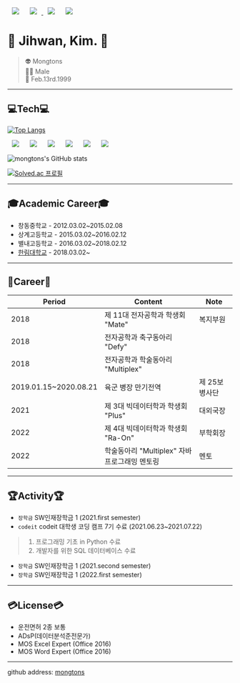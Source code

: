 <div>
  <a herf="https://github.com/mongtons">
    <img src="https://img.shields.io/badge/-github-%23181717?style=plastic&logo=Github&logoColor=white&link=https://github.com/mongtons"
         style="height : auto; margin-left : 10px; margin-right : 10px;"/>
  </a>
  <a href="https://www.instagram.com/kji._.hwan">
      <img src="https://img.shields.io/badge/-instagram-%23E4405F?style=plastic&logo=Instagram&logoColor=white&link=https://www.instagram.com/kji._.hwan"
          style="height : auto; margin-left : 10px; margin-right : 10px;"/>
  </a>
  <a herf="mailto:mongtons990213@gamil.com">
    <img src="https://img.shields.io/badge/-Gmail-%23EA4335?style=plastic&logo=Gmail&logoColor=white&link=mailto:mongtons990213@gmail.com"
         style="height : auto; margin-left : 10px; margin-right : 10px;"/>
  </a>
  <a herf="mailto:smilekim99@naver.com">
    <img src="https://img.shields.io/badge/-NAVER-%2303C75A?style=plastic&logo=Naver&logoColor=white&link=mailto:smilekim99@naver.com"
         style="height : auto; margin-left : 10px; margin-right : 10px;"/>
  </a>
 </div>    

# :eyes: Jihwan, Kim. :eyes:
> 👽 Mongtons   
> 👨‍🚀 Male  
> :birthday: Feb.13rd.1999

---
## :computer:Tech:computer:

[![Top Langs](https://github-readme-stats.vercel.app/api/top-langs/?username=mongtons&langs_count=8&layout=compact&theme=dark)](https://github.com/anuraghazra/github-readme-stats)
<div>
  <a herf="https://flask.palletsprojects.com/en/2.0.x/">
    <img src="https://img.shields.io/badge/-Flask-%23000000?style=?style=for-the-badge&logo=Flask&logoColor=white&link=https://flask.palletsprojects.com/en/2.0.x/"
         style="height : auto; margin-left : 10px; margin-right : 10px;"/>
  </a>
  <a herf="https://www.mysql.com/">
    <img src="https://img.shields.io/badge/-MySQL-%234479A1?style=?style=for-the-badge&logo=MySQL&logoColor=white&link=https://www.mysql.com/"
         style="height : auto; margin-left : 10px; margin-right : 10px;"/>
  </a>
  <a herf="https://numpy.org/">
    <img src="https://img.shields.io/badge/-Numpy-%23013243?style=?style=for-the-badge&logo=Numpy&logoColor=white&link=https://numpy.org/"
         style="height : auto; margin-left : 10px; margin-right : 10px;"/>
  </a>
  <a herf="https://pandas.pydata.org/">
    <img src="https://img.shields.io/badge/-Pandas-%23150458?style=?style=for-the-badge&logo=Pandas&logoColor=white&link=https://pandas.pydata.org/"
         style="height : auto; margin-left : 10px; margin-right : 10px;"/>
  </a>
  <a herf="https://jupyter.org/">
    <img src="https://img.shields.io/badge/-Jupyter-%23F37626?style=?style=for-the-badge&logo=Jupyter&logoColor=white&link=https://jupyter.org/"
         style="height : auto; margin-left : 10px; margin-right : 10px;"/>
  </a>
  <a herf="https://www.rstudio.com/">
    <img src="https://img.shields.io/badge/-R%20studio-%2375AADB?style=?style=for-the-badge&logo=Rstudio&logoColor=white&link=https://www.rstudio.com/"
         style="height : auto; margin-left : 10px; margin-right : 10px;"/>
  </a>
 </div>

![mongtons's GitHub stats](https://github-readme-stats.vercel.app/api?username=mongtons&show_icons=true&theme=radical)

[![Solved.ac 프로필](http://mazassumnida.wtf/api/v2/generate_badge?boj=mongtons)](https://solved.ac/mongtons)

---
## :mortar_board:Academic Career:mortar_board:
* 창동중학교 - 2012.03.02\~2015.02.08   
* 상계고등학교 - 2015.03.02\~2016.02.12   
* 별내고등학교 - 2016.03.02\~2018.02.12   
* [한림대학교][hallym] - 2018.03.02\~
---
## :bookmark:Career:bookmark:
|Period|Content|Note|
|---|---|---|
|2018|제 11대 전자공학과 학생회 "Mate"|복지부원|
|2018|전자공학과 축구동아리 "Defy"||
|2018|전자공학과 학술동아리 "Multiplex"||
|2019.01.15\~2020.08.21|육군 병장 만기전역|제 25보병사단|
|2021|제 3대 빅데이터학과 학생회 "Plus"|대외국장|
|2022|제 4대 빅데이터학과 학생회 "Ra-On"|부학회장|
|2022|학술동아리 "Multiplex" 자바프로그래밍 멘토링|멘토|
---
## :trophy:Activity:trophy:
* `장학금` SW인재장학금 1 (2021.first semester)
* `codeit` codeit 대학생 코딩 캠프 7기 수료 (2021.06.23~2021.07.22)
> 1. 프로그래밍 기초 in Python 수료   
> 2. 개발자를 위한 SQL 데이터베이스 수료
* `장학금` SW인재장학금 1 (2021.second semester)   
* `장학금` SW인재장학금 1 (2022.first semester)
---
## :credit_card:License:credit_card:
* 운전면허 2종 보통
* ADsP(데이터분석준전문가)
* MOS Excel Expert (Office 2016)
* MOS Word Expert (Office 2016)
---
github address: [mongtons][github]

[github]:http://github.com/mongtons
[hallym]:https://www.hallym.ac.kr
